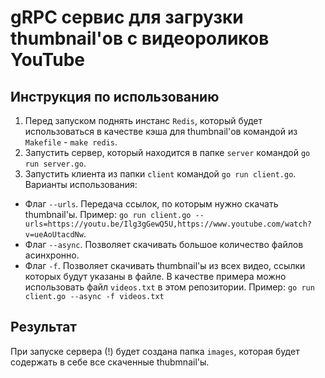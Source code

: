 # gRPC сервис для загрузки thumbnail'ов с видеороликов YouTube
## Инструкция по использованию
1. Перед запуском поднять инстанс `Redis`, который будет использоваться в качестве кэша для thumbnail'ов командой из `Makefile` - `make redis`.
2. Запустить сервер, который находится в папке `server` командой `go run server.go`.
3. Запустить клиента из папки `client` командой `go run client.go`. Варианты использования:
- Флаг `--urls`. Передача ссылок, по которым нужно скачать thumbnail'ы. Пример: `go run client.go --urls=https://youtu.be/Ilg3gGewQ5U,https://www.youtube.com/watch?v=ueAoUtacdNw`.
- Флаг `--async`. Позволяет скачивать большое количество файлов асинхронно.
- Флаг `-f`. Позволяет скачивать thumbnail'ы из всех видео, ссылки которых будут указаны в файле. В качестве примера можно использовать файл `videos.txt` в этом репозитории. Пример: `go run client.go --async -f videos.txt`

## Результат
При запуске сервера (!) будет создана папка `images`, которая будет содержать в себе все скаченные thubmnail'ы.
